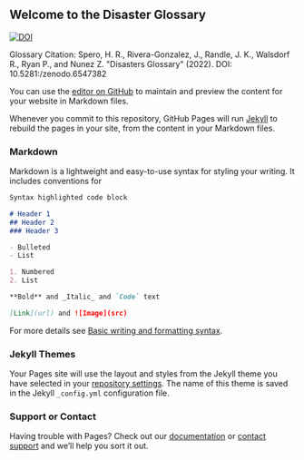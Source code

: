 ## Welcome to the Disaster Glossary
<a href="https://zenodo.org/badge/latestdoi/491628982"><img src="https://zenodo.org/badge/491628982.svg" alt="DOI"></a>

Glossary Citation: Spero, H. R., Rivera-Gonzalez, J., Randle, J. K., Walsdorf R., Ryan P., and Nunez Z. "Disasters Glossary" (2022). DOI: 10.5281:/zenodo.6547382

You can use the [editor on GitHub](https://github.com/Spero-Hannah/disastersglossary.github.io/edit/main/README.md) to maintain and preview the content for your website in Markdown files.

Whenever you commit to this repository, GitHub Pages will run [Jekyll](https://jekyllrb.com/) to rebuild the pages in your site, from the content in your Markdown files.

### Markdown

Markdown is a lightweight and easy-to-use syntax for styling your writing. It includes conventions for

```markdown
Syntax highlighted code block

# Header 1
## Header 2
### Header 3

- Bulleted
- List

1. Numbered
2. List

**Bold** and _Italic_ and `Code` text

[Link](url) and ![Image](src)
```

For more details see [Basic writing and formatting syntax](https://docs.github.com/en/github/writing-on-github/getting-started-with-writing-and-formatting-on-github/basic-writing-and-formatting-syntax).

### Jekyll Themes

Your Pages site will use the layout and styles from the Jekyll theme you have selected in your [repository settings](https://github.com/Spero-Hannah/disastersglossary.github.io/settings/pages). The name of this theme is saved in the Jekyll `_config.yml` configuration file.

### Support or Contact

Having trouble with Pages? Check out our [documentation](https://docs.github.com/categories/github-pages-basics/) or [contact support](https://support.github.com/contact) and we’ll help you sort it out.
